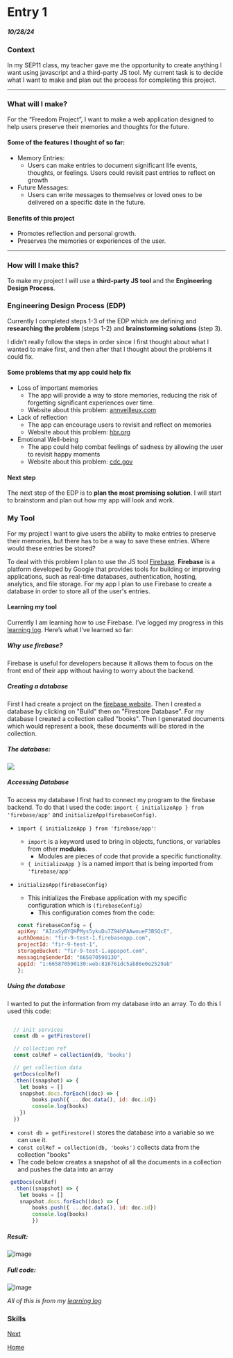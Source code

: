 # Entry 1
##### 10/28/24

### Context
In my SEP11 class, my teacher gave me the opportunity to create anything I want using javascript and a third-party JS tool. My current task is to decide what I want to make and plan out the process for completing this project.

---

### What will I make?

For the “Freedom Project”, I want to make a web application designed to help users preserve their memories and thoughts for the future.

#### Some of the features I thought of so far:
* Memory Entries:
    * Users can make entries to document significant life events, thoughts, or feelings.
 Users could revisit past entries to reflect on growth
* Future Messages:
    * Users can write messages to themselves or loved ones to be delivered on a specific date in the future.

#### Benefits of this project
* Promotes reflection and personal growth.
* Preserves the memories or experiences of the user.

---

### How will I make this?

To make my project I will use a **third-party JS tool** and the **Engineering Design Process**.

### Engineering Design Process (EDP)

Currently I completed steps 1-3 of the EDP which are defining and **researching the problem** (steps 1-2) and **brainstorming solutions** (step 3).

I didn’t really follow the steps in order since I first thought about what I wanted to make first, and then after that I thought about the problems it could fix.


#### Some problems that my app could help fix
* Loss of important memories
    * The app will provide a way to store memories, reducing the risk of forgetting significant experiences over time.
    * Website about this problem: [annveilleux.com](https://annveilleux.com/articles/the-importance-of-remembering/)
* Lack of reflection
    * The app can encourage users to revisit and reflect on memories
    * Website about this problem: [hbr.org](https://hbr.org/2017/03/why-you-should-make-time-for-self-reflection-even-if-you-hate-doing-it)
* Emotional Well-being
    * The app could help combat feelings of sadness by allowing the user to revisit happy moments
    * Website about this problem: [cdc.gov](https://www.cdc.gov/emotional-well-being/about/index.html)

#### Next step
The next step of the EDP is to **plan the most promising solution**. I will start to brainstorm and plan out how my app will look and work.

### My Tool

For my project I want to give users the ability to make entries to preserve their memories, but there has to be a way to save these entries. Where would these entries be stored?

To deal with this problem I plan to use the JS tool [Firebase](https://firebase.google.com/). **Firebase** is a platform developed by Google that provides tools for building or improving applications, such as real-time databases, authentication, hosting, analytics, and file storage. For my app I plan to use Firebase to create a database in order to store all of the user's entries.

#### Learning my tool

Currently I am learning how to use Firebase. I’ve logged my progress in this [learning log](../tool/learning-log.md). Here’s what I’ve learned so far:


##### Why use firebase?
Firebase is useful for developers because it allows them to focus on the front end of their app without having to worry about the backend.

##### Creating a database
First I had create a project on the [firebase website](https://firebase.google.com/). Then I created a database by clicking on "Build" then on "Firestore Database". For my database I created a collection called "books". Then I generated documents which would represent a book, these documents will be stored in the collection.

##### The database:
![](../imgs/test1-database.png)

##### Accessing Database
To access my database I first had to connect my program to the firebase backend. To do that I used the code: `import { initializeApp } from 'firebase/app'` and `initializeApp(firebaseConfig)`.

* `import { initializeApp } from 'firebase/app'`:
    * `import` is a keyword used to bring in objects, functions, or variables from other **modules**.
        * Modules are pieces of code that provide a specific functionality.
    *  `{ initializeApp }` is a named import that is being imported from `'firebase/app'`

* `initializeApp(firebaseConfig)`
    * This initializes the Firebase application with my specific configuration which is `(firebaseConfig)`
        * This configuration comes from the code:
    ```js
    const firebaseConfig = {
    apiKey: "AIzaSyBYQHPMys5ykuDu7Z94hPAAwoueF3BSQcE",
    authDomain: "fir-9-test-1.firebaseapp.com",
    projectId: "fir-9-test-1",
    storageBucket: "fir-9-test-1.appspot.com",
    messagingSenderId: "665870590130",
    appId: "1:665870590130:web:816761dc5ab86e0e2529ab"
    };
    ```

##### Using the database
I wanted to put the information from my database into an array. To do this I used this code:
```js

  // init services
  const db = getFirestore()

  // collection ref
  const colRef = collection(db, 'books')

  // get collection data
  getDocs(colRef)
  .then((snapshot) => {
    let books = []
    snapshot.docs.forEach((doc) => {
        books.push({ ...doc.data(), id: doc.id})
        console.log(books)
    })
  })
 ```

* `const db = getFirestore()` stores the database into a variable so we can use it.
* `const colRef = collection(db, 'books')` collects data from the collection "books"
* The code below creates a snapshot of all the documents in a collection and pushes the data into an array
```js
 getDocs(colRef)
  .then((snapshot) => {
    let books = []
    snapshot.docs.forEach((doc) => {
        books.push({ ...doc.data(), id: doc.id})
        console.log(books)
        })
  ```

##### Result:
  ![image](../imgs/arrays1.png)

##### Full code:
![image](../imgs/test1.png)

*All of this is from my [learning log](../tool/learning-log.md)*

### Skills


[Next](entry02.md)

[Home](../README.md)
